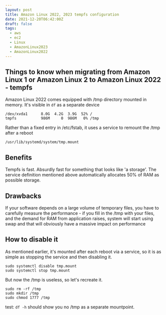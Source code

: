 ```yaml
---
layout: post
title: Amazon Linux 2022, 2023 tempfs configuration
date: 2021-12-20T06:42:00Z
draft: false
tags:
  - aws
  - ec2
  - Linux
  - AmazonLinux2023
  - AmazonLinux2022
---
```


## Things to know when migrating from Amazon Linux 1 or Amazon Linux 2 to Amazon Linux 2022 - tempfs


Amazon Linux 2022 comes equipped with /tmp directory mounted in memory.
It's visible in `df` as a separate device

```
/dev/xvda1      8.0G  4.2G  3.9G  52% /
tmpfs           986M     0  986M   0% /tmp
```

Rather than a fixed entry in /etc/fstab, it uses a service to remount the /tmp after a reboot

```
/usr/lib/systemd/system/tmp.mount
```

## Benefits

Tempfs is fast. Absurdly fast for something that looks like 'a storage'. The service definition mentioned above automatically allocates 50% of RAM as possible storage.

## Drawbacks

If your software depends on a large volume of temporary files, you have to carefully measure the performance -  if you fill in the /tmp with your files, and the demand for RAM from application raises, system will start using swap and that will obviously have a massive impact on performance

## How to disable it

As mentioned earlier, it's mounted after each reboot via a service, so it is as simple as stopping the service and then disabling it.

```
sudo systemctl disable tmp.mount
sudo systemctl stop tmp.mount
```
But now the /tmp is useless, so let's recreate it.

```
sudo rm -rf /tmp
sudo mkdir /tmp
sudo chmod 1777 /tmp
```

test:  `df -h` should show you no /tmp as a separate mountpoint.